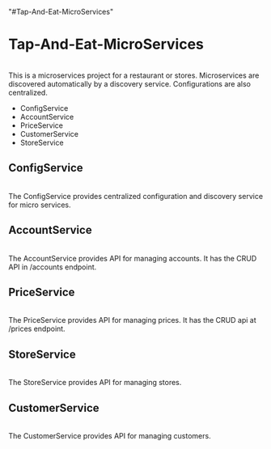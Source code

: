 "#Tap-And-Eat-MicroServices" 

<h1>Tap-And-Eat-MicroServices</h1>
</br>
This is a microservices project for a restaurant or stores. Microservices are discovered automatically by a discovery service. Configurations are also centralized.
<ul>
<li>ConfigService</li>
<li>AccountService</li>
<li>PriceService</li>
<li>CustomerService</li>
<li>StoreService</li>
</ul>
<h2>ConfigService</h2>
</br>
The ConfigService provides centralized configuration and discovery service for micro services.
<h2>AccountService</h2>
</br>
The AccountService provides API for managing accounts. It has the CRUD API in /accounts endpoint.
<h2>PriceService</h2>
</br>
The PriceService provides API for managing prices. It has the CRUD api at /prices endpoint.
<h2>StoreService</h2>
</br>
The StoreService provides API for managing stores.
<h2>CustomerService</h2>
</br>
The CustomerService provides API for managing customers.
